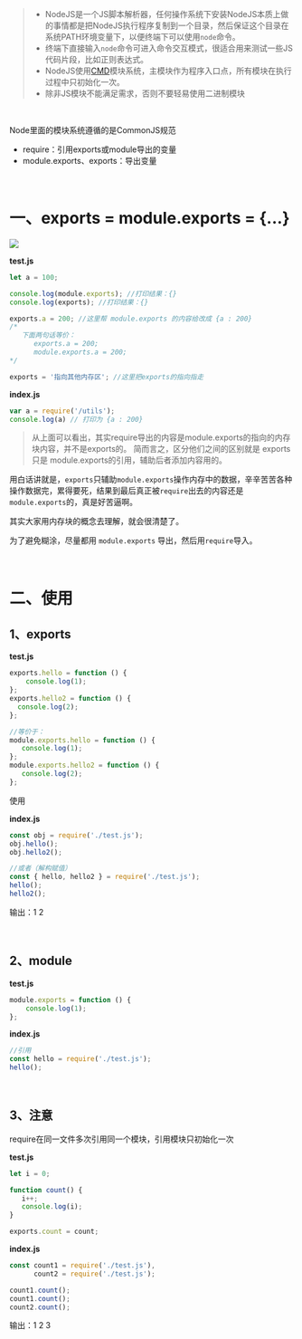 >- NodeJS是一个JS脚本解析器，任何操作系统下安装NodeJS本质上做的事情都是把NodeJS执行程序复制到一个目录，然后保证这个目录在系统PATH环境变量下，以便终端下可以使用`node`命令。
>- 终端下直接输入`node`命令可进入命令交互模式，很适合用来测试一些JS代码片段，比如正则表达式。
>- NodeJS使用[CMD](http://wiki.commonjs.org/)模块系统，主模块作为程序入口点，所有模块在执行过程中只初始化一次。
>- 除非JS模块不能满足需求，否则不要轻易使用二进制模块

<br>

Node里面的模块系统遵循的是CommonJS规范

- require：引用exports或module导出的变量
- module.exports、exports：导出变量

<br>

# 一、exports = module.exports = {...}

![](https://segmentfault.com/img/bVRMVd?w=596&h=166)

**test.js**
```js
let a = 100;

console.log(module.exports); //打印结果：{}
console.log(exports); //打印结果：{}

exports.a = 200; //这里帮 module.exports 的内容给改成 {a : 200}
/* 
   下面两句话等价：
      exports.a = 200;
      module.exports.a = 200;
*/

exports = '指向其他内存区'; //这里把exports的指向指走
```
**index.js**

```js
var a = require('/utils');
console.log(a) // 打印为 {a : 200} 
```

>从上面可以看出，其实require导出的内容是module.exports的指向的内存块内容，并不是exports的。
>简而言之，区分他们之间的区别就是 exports 只是 module.exports的引用，辅助后者添加内容用的。

用白话讲就是，`exports`只辅助`module.exports`操作内存中的数据，辛辛苦苦各种操作数据完，累得要死，结果到最后真正被`require`出去的内容还是`module.exports`的，真是好苦逼啊。

其实大家用内存块的概念去理解，就会很清楚了。

为了避免糊涂，尽量都用 `module.exports` 导出，然后用`require`导入。


<br>

# 二、使用

## 1、exports

**test.js**
```javascript
exports.hello = function () {
	console.log(1);
};
exports.hello2 = function () {
  console.log(2);
};

//等价于：
module.exports.hello = function () {
   console.log(1);
};
module.exports.hello2 = function () {
   console.log(2);
};
```

使用

**index.js**
```javascript
const obj = require('./test.js');
obj.hello();
obj.hello2();

//或者（解构赋值）
const { hello, hello2 } = require('./test.js');
hello();
hello2();
```

输出：1 2


<br>

## 2、module

**test.js**
```javascript
module.exports = function () {
    console.log(1);
};
```

**index.js**
```js
//引用
const hello = require('./test.js');
hello();
```

<br>

## 3、注意
require在同一文件多次引用同一个模块，引用模块只初始化一次



**test.js**
```javascript
let i = 0;

function count() {
   i++;
   console.log(i);
}

exports.count = count;
```

**index.js**
```javascript
const count1 = require('./test.js'),
      count2 = require('./test.js');

count1.count();
count1.count();
count2.count();
```

输出：1 2 3
